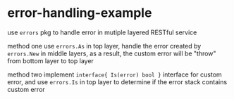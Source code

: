 # error-handling-example

use `errors` pkg to handle error in mutiple layered RESTful service


method one
use `errors.As` in top layer, handle the error created by `errors.New` in middle layers, as a result, the custom error will be "throw" from bottom layer to top layer


method two
implement `interface{ Is(error) bool }` interface for custom error, and use `errors.Is` in top layer to determine if the error stack contains custom error 
